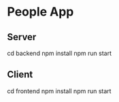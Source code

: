# People App

## Server
cd backend
npm install
npm run start

## Client
cd frontend
npm install
npm run start
